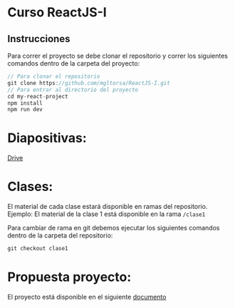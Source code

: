 # Curso ReactJS-I
## Instrucciones
Para correr el proyecto se debe clonar el repositorio y correr los siguientes comandos dentro de la carpeta del proyecto:

```javascript
// Para clonar el repositorio
git clone https://github.com/mgltorsa/ReactJS-I.git
// Para entrar al directorio del proyecto
cd my-react-project 
npm install
npm run dev
```

# Diapositivas: 
[Drive](https://drive.google.com/drive/folders/1-GCGCCb0kJm-UPPzHa1ULcCIna7l7zxI?usp=drive_link)

# Clases:
El material de cada clase estará disponible en ramas del repositorio.
Ejemplo: El material de la clase 1 está disponible en la rama ```/clase1```

Para cambiar de rama en git debemos ejecutar los siguientes comandos dentro de la carpeta del repositorio:

```javascript
git checkout clase1

```

# Propuesta proyecto:
El proyecto está disponible en el siguiente [documento](https://docs.google.com/document/d/1VukCSsEx3wtCRolslKJZEd_wQk5rpZDZr2CGomVTZW8/edit?usp=sharing)
